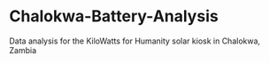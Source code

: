 # Chalokwa-Battery-Analysis
Data analysis for the KiloWatts for Humanity solar kiosk in Chalokwa, Zambia
